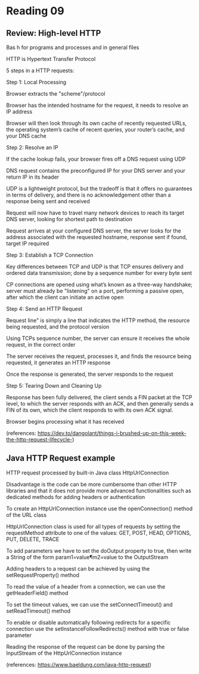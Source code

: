 # Reading 09

## Review: High-level HTTP

Bas h for programs and processes and in general files 

HTTP is Hypertext Transfer Protocol

5 steps in a HTTP requests:

Step 1: Local Processing

Browser extracts the "scheme"/protocol

Browser has the intended hostname for the request, it needs to resolve an IP address

Browser will then look through its own cache of recently requested URLs, the operating system’s cache of recent queries, your router’s cache, and your DNS cache

Step 2: Resolve an IP

If the cache lookup fails, your browser fires off a DNS request using UDP

DNS request contains the preconfigured IP for your DNS server and your return IP in its header

UDP is a lightweight protocol, but the tradeoff is that it offers no guarantees in terms of delivery, and there is no acknowledgement other than a response being sent and received

Request will now have to travel many network devices to reach its target DNS server, looking for shortest path to destination 

Request arrives at your configured DNS server, the server looks for the address associated with the requested hostname, response sent if found, target IP required 

Step 3: Establish a TCP Connection

Key differences between TCP and UDP is that TCP ensures delivery and ordered data transmission; done by a sequence number for every byte sent

CP connections are opened using what’s known as a three-way handshake; server must already be "listening" on a port, performing a passive open, after which the client can initiate an active open

Step 4: Send an HTTP Request

Request line" is simply a line that indicates the HTTP method, the resource being requested, and the protocol version

Using TCPs sequence number, the server can ensure it receives the whole request, in the correct order

The server receives the request, processes it, and finds the resource being requested, it generates an HTTP response

Once the response is generated, the server responds to the request

Step 5: Tearing Down and Cleaning Up

Response has been fully delivered, the client sends a FIN packet at the TCP level, to which the server responds with an ACK, and then generally sends a FIN of its own, which the client responds to with its own ACK signal.

Browser begins processing what it has received

(references: https://dev.to/dangolant/things-i-brushed-up-on-this-week-the-http-request-lifecycle-)

## Java HTTP Request example

HTTP request processed by built-in Java class HttpUrlConnection

Disadvantage is the code can be more cumbersome than other HTTP libraries and that it does not provide more advanced functionalities such as dedicated methods for adding headers or authentication

To create an HttpUrlConnection instance use the openConnection() method of the URL class

HttpUrlConnection class is used for all types of requests by setting the requestMethod attribute to one of the values: GET, POST, HEAD, OPTIONS, PUT, DELETE, TRACE

To add parameters we have to set the doOutput property to true, then write a String of the form param1=value¶m2=value to the OutputStream

Adding headers to a request can be achieved by using the setRequestProperty() method

To read the value of a header from a connection, we can use the getHeaderField() method

To set the timeout values, we can use the setConnectTimeout() and setReadTimeout() method

To enable or disable automatically following redirects for a specific connection use the setInstanceFollowRedirects() method with true or false parameter

Reading the response of the request can be done by parsing the InputStream of the HttpUrlConnection instance

(references: https://www.baeldung.com/java-http-request)